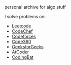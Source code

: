 personal archive for algo stuff

I solve problems on:

- [Leetcode](https://leetcode.com/ernestsarfo)  
- [CodeChef](https://www.codechef.com/users/thesarfo)  
- [Codeforces](https://codeforces.com/profile/ofrastsenre)
- [Code360](https://www.naukri.com/code360/profile/c2bb087c-bb67-4285-b65d-c68a516fa01e) 
- [GeeksforGeeks](https://www.geeksforgeeks.org/user/thesarfo)  
- [AtCoder](https://atcoder.jp/users/thesarfo)  
- [CodingBat](https://codingbat.com)   